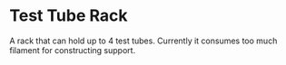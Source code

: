# Test Tube Rack

A rack that can hold up to 4 test tubes. Currently it consumes too much filament for constructing support.
